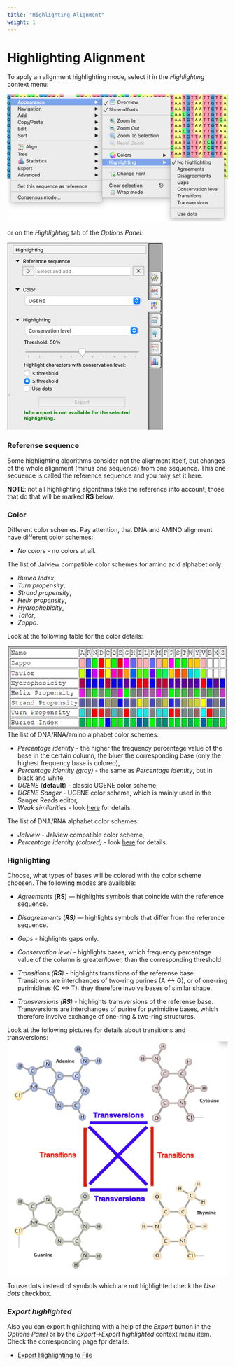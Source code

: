 ```yaml
---
title: "Highlighting Alignment"
weight: 1
---
```



# Highlighting Alignment

To apply an alignment highlighting mode, select it in the _Highlighting_ context menu:

![](/images/65929627/96666024.png)

or on the _Highlighting_ tab of the _Options Panel:_

![](/images/65929627/96666026.png)

### Referense sequence

Some highlighting algorithms consider not the alignment itself, but changes of the whole alignment (minus one sequence) from one sequence. This one sequence is called the reference sequence and you may set it here.

**NOTE**: not all highlighting algorithms take the reference into account, those that do that will be marked **RS** below.

### Color

Different color schemes. Pay attention, that DNA and AMINO alignment have different color schemes:

*   _No colors_ - no colors at all.

The list of Jalview compatible color schemes for amino acid alphabet only:

*   _Buried Index_,
*   _Turn propensity_,
*   _Strand propensity_,
*   _Helix propensity_,
*   _Hydrophobicity_,
*   _Tailor_,
*   _Zappo_.

Look at the following table for the color details:

![](/images/65929627/96666029.png)The list of DNA/RNA/amino alphabet color schemes:

*   _Percentage identity_ - the higher the frequency percentage value of the base in the certain column, the bluer the corresponding base (only the highest frequency base is colored),
*   _Percentage identity (gray)_ - the same as _Percentage identity_, but in black and white,
*   _UGENE_ (**default**) - classic UGENE color scheme,
*   _UGENE Sanger_ - UGENE color scheme, which is mainly used in the Sanger Reads editor,
*   _Weak similarities_ - look [here](https://ugene.dev/tracker/browse/UGENE-6548) for details.

The list of DNA/RNA alphabet color schemes:

*   _Jalview_ - Jalview compatible color scheme,
*   _Percentage identity (colored)_ - look [here](https://ugene.dev/tracker/browse/UGENE-6474) for details.

### Highlighting

Choose, what types of bases will be colored with the color scheme choosen. The following modes are available:

*   _Agreements_ (**RS**) — highlights symbols that coincide with the reference sequence.

*   _Disagreements_ (_**RS**)_ — highlights symbols that differ from the reference sequence.

*   _Gaps_ - highlights gaps only.
*   _Conservation level_ - highlights bases, which frequency percentage value of the column is greater/lower, than the corresponding threshold.
*   _Transitions (**RS**)_ - highlights transitions of the referense base. Transitions are interchanges of two-ring purines (A <-> G), or of one-ring pyrimidines (C <-> T): they therefore involve bases of similar shape.
*   _Transversions (**RS**)_ - highlights transversions of the referense base. Transversions are interchanges of purine for pyrimidine bases, which therefore involve exchange of one-ring & two-ring structures.

Look at the following pictures for details about transitions and transversions:
![Transitions and transversions](/images/65929627/96666031.png "Transitions and transversions")

To use dots instead of symbols which are not highlighted check the _Use dots_ checkbox.

### _Export highlighted_

Also you can export highlighting with a help of the _Export_ button in the _Options Panel_ or by the _Export->Export highlighted_ context menu item. Check the corresponding page fpr details.

*   [Export Highlighting to File](export-highlighting-to-file.md)
